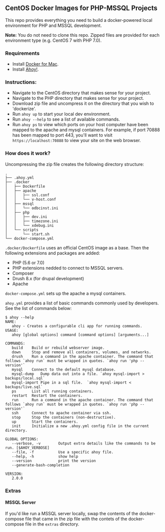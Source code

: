 ## CentOS Docker Images for PHP-MSSQL Projects 
This repo provides everything you need to build a docker-powered local environment for PHP and MSSQL development.

**Note:** You do not need to clone this repo. Zipped files are provided for each environment type (e.g. CentOS 7 with PHP 7.0).

### Requirements
- Install [Docker for Mac](https://www.docker.com/docker-mac).
- Install [Ahoy!](http://www.ahoycli.com/en/latest/).

### Instructions:
- Navigate to the CentOS directory that makes sense for your project.
- Navigate to the PHP directory that makes sense for your project.
- Download zip file and uncompress it on the directory that you wish to 'dockerize'.
- Run `ahoy up` to start your local dev environment.
- Run `ahoy --help` to see a list of available commands.
- Run `ahoy ps` to view which ports on your host computer have been mapped to the apache and mysql containers. For example, if port 70888 has been mapped to port 443, you'll want to visit `https://localhost:70888` to view your site on the web browser.

### How does it work?
Uncompressing the zip file creates the following directory structure:
```
.
├── .ahoy.yml
├── .docker
│   ├── Dockerfile
│   ├── apache
│   │   ├── ssl.conf
│   │   └── v-host.conf
│   ├── mssql
│   │   └── odbcinst.ini
│   ├── php
│   │   ├── dev.ini
│   │   ├── timezone.ini
│   │   └── xdebug.ini
│   └── scripts
│       └── start.sh
└── docker-compose.yml
```

`.docker/Dockerfile` uses an official CentOS image as a base. Then the following extensions and packages are added:
- PHP (5.6 or 7.0)
- PHP extensions nedded to connect to MSSQL servers.
- Composer
- Drush 8.x (for drupal development)
- Apache

`docker-compose.yml` sets up the apache a mysql containers.

`ahoy.yml` provides a list of basic commands commonly used by developers. See the list of commands below:
```
$ ahoy --help
NAME:
   ahoy - Creates a configurable cli app for running commands.
USAGE:
   ahoy [global options] command [command options] [arguments...]
   
COMMANDS:
   build	Build or rebuild webserver image.
   down		Stop and remove all containers, volumes, and networks.
   drush	Run a command in the apache container. The command that follows `ahoy run` must be wrapped in quotes. `ahoy run 'php --version'`
   mysql	Connect to the default mysql database.
   mysql-dump	Dump data out into a file. `ahoy mysql-import > backups/local.sql`
   mysql-import	Pipe in a sql file.  `ahoy mysql-import < backups/live.sql`
   ps		List all running containers.
   restart	Restart the containers.
   run		Run a command in the apache container. The command that follows `ahoy run` must be wrapped in quotes. `ahoy run 'php --version'`
   ssh		Connect to apache container via ssh.
   stop		Stop the containers (non-destructive).
   up		Start the containers.
   init		Initialize a new .ahoy.yml config file in the current directory.

GLOBAL OPTIONS:
   --verbose, -v		Output extra details like the commands to be run. [$AHOY_VERBOSE]
   --file, -f 			Use a specific ahoy file.
   --help, -h			show help
   --version			print the version
   --generate-bash-completion	
   
VERSION:
   2.0.0
```

### Extras
#### MSSQL Server
If you'd like run a MSSQL server locally, swap the contents of the docker-compose file
that came in the zip file with the contets of the docker-compose file in the `extras` directory.
